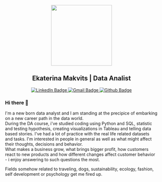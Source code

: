 <div id="header" align="center">
  <img src="https://media.giphy.com/media/S8TzUKzRPjepzJx37U/giphy.gif" width="200"/>
</div>

<H2 align="center">
  Ekaterina Makvits | Data Analist   
</H2>

<div id="badges" align="center">
  <a href="https://www.linkedin.com/in/ekaterina-makvits/">
    <img src="https://img.shields.io/badge/Ekaterina Makvits-blue?style=for-the-badge&logo=linkedin&logoColor=white" alt="LinkedIn Badge"/>
  </a>
  <a href="mailto:katarinamakvits@gmail.com">
    <img src="https://img.shields.io/badge/katarinamakvits-red?style=for-the-badge&logo=Gmail&logoColor=white" alt="Gmail Badge"/>
  </a>
  <a href="https://github.com/Katilian/DA_Portfolio">
    <img src="https://img.shields.io/badge/Portfolio-black?style=for-the-badge&logo=github&logoColor=white" alt="Github Badge"/>
  </a>
</div>

### Hi there 👋

I'm a new born data analyst and I am standing at the precipice of embarking on a new career path in the data world.  
During the DA course, i've studied coding using Python and SQL, statistic and testing hypothesis, creating visualizations in Tableau and telling data based stories.  I've had a lot of practice with the real life related datasets and tasks. I'm interested in people in general as well as what might affect their thoughts, decisions and behavior.   
What makes a business grow, what brings bigger profit, how customers react to new products and how different changes affect customer behavior - i enjoy answering to such questions the most.  

Fields somehow related to traveling, dogs, sustainability, ecology, fashion, self development or psychology get me fired up.

<!--
**Katilian/Katilian** is a ✨ _special_ ✨ repository because its `README.md` (this file) appears on your GitHub profile.

Here are some ideas to get you started:

- 🔭 I’m currently working on ...
- 🌱 I’m currently learning ...
- 👯 I’m looking to collaborate on ...
- 🤔 I’m looking for help with ...
- 💬 Ask me about ...
- 📫 How to reach me: ...
- 😄 Pronouns: ...
- ⚡ Fun fact: ...
-->
